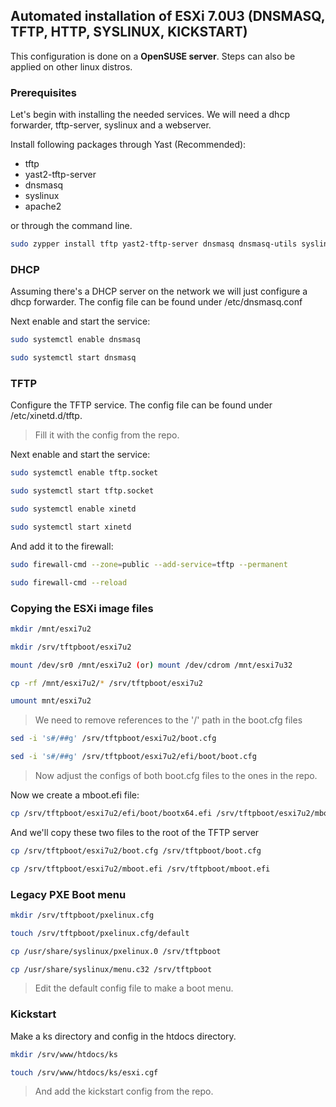 ## Automated installation of ESXi 7.0U3 (DNSMASQ, TFTP, HTTP, SYSLINUX, KICKSTART)
This configuration is done on a **OpenSUSE server**. Steps can also be applied on other linux distros.

### Prerequisites

Let's begin with installing the needed services. We will need a dhcp forwarder, tftp-server, syslinux and a webserver.

Install following packages through Yast (Recommended):
- tftp
- yast2-tftp-server
- dnsmasq
- syslinux
- apache2

or through the command line.
```bash
sudo zypper install tftp yast2-tftp-server dnsmasq dnsmasq-utils syslinux apache2 -y
```

### DHCP
Assuming there's a DHCP server on the network we will just configure a dhcp forwarder. The config file can be found under /etc/dnsmasq.conf

Next enable and start the service:
```bash
sudo systemctl enable dnsmasq
```
```bash
sudo systemctl start dnsmasq
```

### TFTP
Configure the TFTP service. The config file can be found under /etc/xinetd.d/tftp.
>Fill it with the config from the repo.

Next enable and start the service:
```bash
sudo systemctl enable tftp.socket
```
```bash
sudo systemctl start tftp.socket
```
```bash
sudo systemctl enable xinetd
```
```bash
sudo systemctl start xinetd
```
And add it to the firewall:
```bash
sudo firewall-cmd --zone=public --add-service=tftp --permanent
```
```bash
sudo firewall-cmd --reload
```

### Copying the ESXi image files

```bash
mkdir /mnt/esxi7u2
```
```bash
mkdir /srv/tftpboot/esxi7u2
```
```bash
mount /dev/sr0 /mnt/esxi7u2 (or) mount /dev/cdrom /mnt/esxi7u32
```
```bash
cp -rf /mnt/esxi7u2/* /srv/tftpboot/esxi7u2
```
```bash
umount mnt/esxi7u2
```
>We need to remove references to the '/' path in the boot.cfg files
```bash
sed -i 's#/##g' /srv/tftpboot/esxi7u2/boot.cfg
```
```bash
sed -i 's#/##g' /srv/tftpboot/esxi7u2/efi/boot/boot.cfg
```

>Now adjust the configs of both boot.cfg files to the ones in the repo.

Now we create a mboot.efi file:
```bash
cp /srv/tftpboot/esxi7u2/efi/boot/bootx64.efi /srv/tftpboot/esxi7u2/mboot.efi
```
And we'll copy these two files to the root of the TFTP server
```bash
cp /srv/tftpboot/esxi7u2/boot.cfg /srv/tftpboot/boot.cfg
```
```bash 
cp /srv/tftpboot/esxi7u2/mboot.efi /srv/tftpboot/mboot.efi
```

### Legacy PXE Boot menu
```bash
mkdir /srv/tftpboot/pxelinux.cfg
```
```bash
touch /srv/tftpboot/pxelinux.cfg/default
```
```bash
cp /usr/share/syslinux/pxelinux.0 /srv/tftpboot
```
```bash
cp /usr/share/syslinux/menu.c32 /srv/tftpboot
```
>Edit the default config file to make a boot menu.

### Kickstart
Make a ks directory and config in the htdocs directory.
```bash
mkdir /srv/www/htdocs/ks
```
```bash
touch /srv/www/htdocs/ks/esxi.cgf
```
>And add the kickstart config from the repo.
